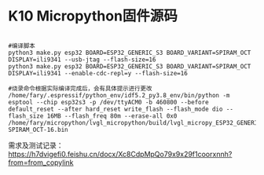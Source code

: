 # K10 Micropython固件源码

```shell

#编译脚本
python3 make.py esp32 BOARD=ESP32_GENERIC_S3 BOARD_VARIANT=SPIRAM_OCT DISPLAY=ili9341 --usb-jtag --flash-size=16
python3 make.py esp32 BOARD=ESP32_GENERIC_S3 BOARD_VARIANT=SPIRAM_OCT DISPLAY=ili9341 --enable-cdc-repl=y --flash-size=16

#烧录命令根据实际编译完成后，会有具体提示进行更改
/home/fary/.espressif/python_env/idf5.2_py3.8_env/bin/python -m esptool --chip esp32s3 -p /dev/ttyACM0 -b 460800 --before default_reset --after hard_reset write_flash --flash_mode dio --flash_size 16MB --flash_freq 80m --erase-all 0x0 /home/fary/micropython/lvgl_micropython/build/lvgl_micropy_ESP32_GENERIC_S3-SPIRAM_OCT-16.bin
```

需求及测试记录：https://h7dvigefi0.feishu.cn/docx/Xc8CdpMpQo79x9x29f1coorxnnh?from=from_copylink
